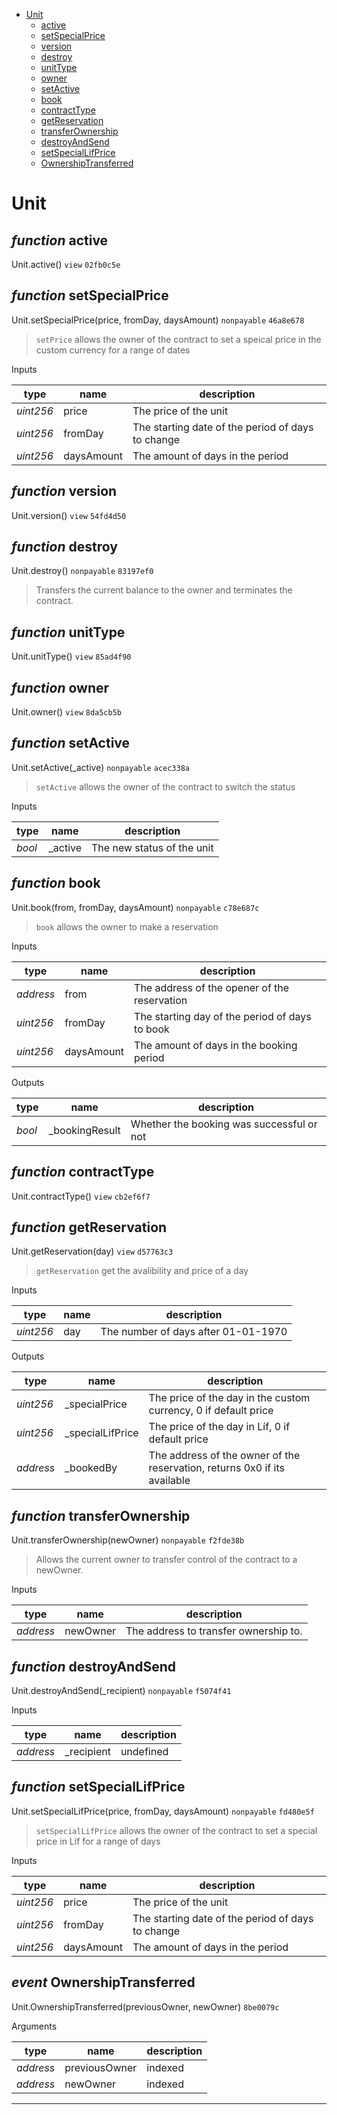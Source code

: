 * [Unit](#unit)
  * [active](#function-active)
  * [setSpecialPrice](#function-setspecialprice)
  * [version](#function-version)
  * [destroy](#function-destroy)
  * [unitType](#function-unittype)
  * [owner](#function-owner)
  * [setActive](#function-setactive)
  * [book](#function-book)
  * [contractType](#function-contracttype)
  * [getReservation](#function-getreservation)
  * [transferOwnership](#function-transferownership)
  * [destroyAndSend](#function-destroyandsend)
  * [setSpecialLifPrice](#function-setspeciallifprice)
  * [OwnershipTransferred](#event-ownershiptransferred)

# Unit


## *function* active

Unit.active() `view` `02fb0c5e`





## *function* setSpecialPrice

Unit.setSpecialPrice(price, fromDay, daysAmount) `nonpayable` `46a8e678`

> `setPrice` allows the owner of the contract to set a speical price in the custom currency for a range of dates

Inputs

| **type** | **name** | **description** |
|-|-|-|
| *uint256* | price | The price of the unit |
| *uint256* | fromDay | The starting date of the period of days to change |
| *uint256* | daysAmount | The amount of days in the period |


## *function* version

Unit.version() `view` `54fd4d50`





## *function* destroy

Unit.destroy() `nonpayable` `83197ef0`

> Transfers the current balance to the owner and terminates the contract.




## *function* unitType

Unit.unitType() `view` `85ad4f90`





## *function* owner

Unit.owner() `view` `8da5cb5b`





## *function* setActive

Unit.setActive(_active) `nonpayable` `acec338a`

> `setActive` allows the owner of the contract to switch the status

Inputs

| **type** | **name** | **description** |
|-|-|-|
| *bool* | _active | The new status of the unit |


## *function* book

Unit.book(from, fromDay, daysAmount) `nonpayable` `c78e687c`

> `book` allows the owner to make a reservation

Inputs

| **type** | **name** | **description** |
|-|-|-|
| *address* | from | The address of the opener of the reservation |
| *uint256* | fromDay | The starting day of the period of days to book |
| *uint256* | daysAmount | The amount of days in the booking period |

Outputs

| **type** | **name** | **description** |
|-|-|-|
| *bool* | _bookingResult | Whether the booking was successful or not |

## *function* contractType

Unit.contractType() `view` `cb2ef6f7`





## *function* getReservation

Unit.getReservation(day) `view` `d57763c3`

> `getReservation` get the avalibility and price of a day

Inputs

| **type** | **name** | **description** |
|-|-|-|
| *uint256* | day | The number of days after 01-01-1970 |

Outputs

| **type** | **name** | **description** |
|-|-|-|
| *uint256* | _specialPrice | The price of the day in the custom currency, 0 if default price |
| *uint256* | _specialLifPrice | The price of the day in Líf, 0 if default price |
| *address* | _bookedBy | The address of the owner of the reservation, returns 0x0 if its available |

## *function* transferOwnership

Unit.transferOwnership(newOwner) `nonpayable` `f2fde38b`

> Allows the current owner to transfer control of the contract to a newOwner.

Inputs

| **type** | **name** | **description** |
|-|-|-|
| *address* | newOwner | The address to transfer ownership to. |


## *function* destroyAndSend

Unit.destroyAndSend(_recipient) `nonpayable` `f5074f41`


Inputs

| **type** | **name** | **description** |
|-|-|-|
| *address* | _recipient | undefined |


## *function* setSpecialLifPrice

Unit.setSpecialLifPrice(price, fromDay, daysAmount) `nonpayable` `fd480e5f`

> `setSpecialLifPrice` allows the owner of the contract to set a special price in Líf for a range of days

Inputs

| **type** | **name** | **description** |
|-|-|-|
| *uint256* | price | The price of the unit |
| *uint256* | fromDay | The starting date of the period of days to change |
| *uint256* | daysAmount | The amount of days in the period |


## *event* OwnershipTransferred

Unit.OwnershipTransferred(previousOwner, newOwner) `8be0079c`

Arguments

| **type** | **name** | **description** |
|-|-|-|
| *address* | previousOwner | indexed |
| *address* | newOwner | indexed |


---